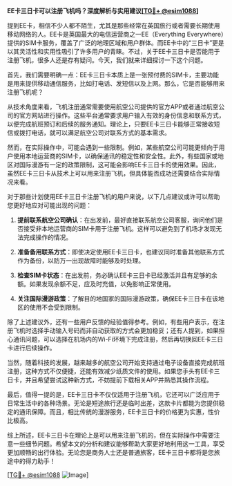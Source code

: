 **EE卡三日卡可以注册飞机吗？深度解析与实用建议[[TG💪+ @esim1088](https://t.me/s/esim1088)]**

提到EE卡，相信不少人都不陌生，尤其是那些经常在英国旅行或者需要长期使用移动网络的人。EE卡是英国最大的电信运营商之一EE（Everything Everywhere）提供的SIM卡服务，覆盖了广泛的地理区域和用户群体。而EE卡中的“三日卡”更是以其灵活性和实用性吸引了许多用户的青睐。不过，关于EE卡三日卡是否能用于注册飞机，很多人还是存有疑问。今天，我们就来详细探讨一下这个问题。

首先，我们需要明确一点：EE卡三日卡本质上是一张预付费的SIM卡，主要功能是用来提供移动通信服务，比如打电话、发短信以及上网。那么，它是否能够用来注册飞机呢？

从技术角度来看，飞机注册通常需要使用航空公司提供的官方APP或者通过航空公司的官方网站进行操作。这些平台通常要求用户输入有效的身份信息和联系方式，以便完成航班预订和后续的服务通知。理论上，只要EE卡三日卡能够正常接收短信或拨打电话，就可以满足航空公司对联系方式的基本需求。

然而，在实际操作中，可能会遇到一些限制。例如，某些航空公司可能更倾向于用户使用本地运营商的SIM卡，以确保通讯的稳定性和安全性。此外，有些国家或地区对国际漫游有一定的政策限制，这可能会影响EE卡三日卡的使用效果。因此，虽然EE卡三日卡从技术上可以用来注册飞机，但具体能否成功还需要结合实际情况来看。

对于那些计划使用EE卡三日卡注册飞机的用户来说，以下几点建议或许可以帮助您更好地应对可能出现的问题：

1. **提前联系航空公司确认**：在出发前，最好直接联系航空公司客服，询问他们是否接受非本地运营商的SIM卡用于注册飞机。这样可以避免到了机场才发现无法完成操作的情况。

2. **准备备用联系方式**：即使决定使用EE卡三日卡，也建议同时准备其他联系方式作为备份，以防万一出现故障时能够及时处理。

3. **检查SIM卡状态**：在出发前，务必确认EE卡三日卡已经激活并且有足够的余额。如果发现余额不足，应及时充值，以免影响正常使用。

4. **关注国际漫游政策**：了解目的地国家的国际漫游政策，确保EE卡三日卡在该地区的使用不会受到限制。

除了上述建议外，还有一些用户反馈的经验值得参考。例如，有些用户表示，在注册飞机时选择手动输入号码而非自动获取的方式会更加稳妥；还有人提到，如果担心通讯问题，可以选择在机场内的Wi-Fi环境下完成注册，然后再切换回EE卡三日卡进行后续操作。

当然，随着科技的发展，越来越多的航空公司开始支持通过电子设备直接完成航班注册，这种方式不仅便捷，还能有效减少纸质文件的使用。如果您手头有EE卡三日卡，并且希望尝试这种新方式，不妨提前下载相关APP并熟悉其操作流程。

最后，值得一提的是，EE卡三日卡不仅仅适用于注册飞机，它还可以广泛应用于日常生活中的各种场景。无论是短途旅行还是临时出差，这款卡片都能为您提供稳定的通讯保障。而且，相比传统的漫游服务，EE卡三日卡的价格更为实惠，性价比极高。

综上所述，EE卡三日卡在理论上是可以用来注册飞机的，但在实际操作中需要注意一些细节问题。希望本文的分析和建议能够帮助大家更好地利用这一工具，享受更加顺畅的出行体验。无论您是商务人士还是普通旅客，EE卡三日卡都将是您旅途中的得力助手！

[[TG💪+ @esim1088](https://t.me/s/esim1088) ![Image](https://i.postimg.cc/4NQfJmqS/Snipaste-2025-05-13-00-14-12.png)]